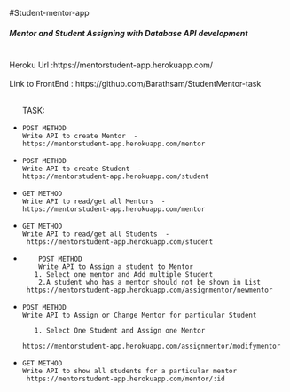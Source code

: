 #Student-mentor-app

<h5>Mentor and Student Assigning with Database API development</h5>
<br>
Heroku Url :https://mentorstudent-app.herokuapp.com/
<br>
<br>
Link to FrontEnd : https://github.com/Barathsam/StudentMentor-task
<br><br>
<ul>
TASK: 
<li>
    
    POST METHOD
    Write API to create Mentor  -  
    https://mentorstudent-app.herokuapp.com/mentor
    
    
</li>
<li>
    
    POST METHOD
    Write API to create Student  - 
    https://mentorstudent-app.herokuapp.com/student
    
    
</li>
    <li>
    
    GET METHOD
    Write API to read/get all Mentors  -  
    https://mentorstudent-app.herokuapp.com/mentor
    
    
</li>
<li>
    
    GET METHOD
    Write API to read/get all Students  - 
     https://mentorstudent-app.herokuapp.com/student
    
    
</li>
<li>
        
        POST METHOD
        Write API to Assign a student to Mentor
       1. Select one mentor and Add multiple Student 
        2.A student who has a mentor should not be shown in List
     https://mentorstudent-app.herokuapp.com/assignmentor/newmentor
    
   
</li>
<li>
   
    POST METHOD
    Write API to Assign or Change Mentor for particular Student
        
       1. Select One Student and Assign one Mentor
       
    https://mentorstudent-app.herokuapp.com/assignmentor/modifymentor
    
</li>
<li>
    
    GET METHOD
    Write API to show all students for a particular mentor
     https://mentorstudent-app.herokuapp.com/mentor/:id
    
</li>

</ul>
